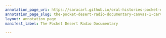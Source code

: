 ```yaml
---
annotation_page_uri: https://saracarl.github.io/oral-histories-pocket-desert/annotations/the-pocket-desert-radio-documentary-canvas-1-carver-collins--response-to-hyman-and-o-connor.json
annotation_page_slug: the-pocket-desert-radio-documentary-canvas-1-carver-collins--response-to-hyman-and-o-connor
layout: annotation_page
manifest_label: The Pocket Desert Radio Documentary

---
```

